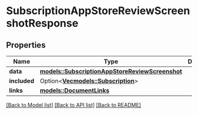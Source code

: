 # SubscriptionAppStoreReviewScreenshotResponse

## Properties

Name | Type | Description | Notes
------------ | ------------- | ------------- | -------------
**data** | [**models::SubscriptionAppStoreReviewScreenshot**](SubscriptionAppStoreReviewScreenshot.md) |  | 
**included** | Option<[**Vec<models::Subscription>**](Subscription.md)> |  | [optional]
**links** | [**models::DocumentLinks**](DocumentLinks.md) |  | 

[[Back to Model list]](../README.md#documentation-for-models) [[Back to API list]](../README.md#documentation-for-api-endpoints) [[Back to README]](../README.md)



